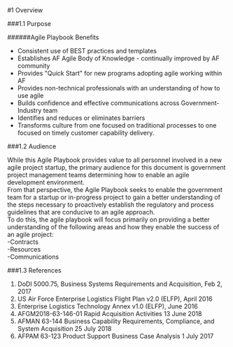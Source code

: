 #1 Overview

###1.1 Purpose




######Agile Playbook Benefits 

- Consistent use of BEST practices and templates<br/>
- Establishes AF Agile Body of Knowledge - continually improved by AF community<br/>
- Provides "Quick Start" for new programs adopting agile working within AF<br/>
- Provides non-technical professionals with an understanding of how to use agile <br/>
- Builds confidence and effective communications across Government-Industry team <br/>
- Identifies and reduces or eliminates barriers <br/>
- Transforms culture from one focused on traditional processes to one focused on timely customer capability delivery. <br/>

###1.2 Audience

While this Agile Playbook provides value to all personnel involved in a new agile project startup, the primary audience for this document is 
government project management teams determining how to enable an agile development environment.   
From that perspective, the Agile Playbook seeks to enable the government team for a startup or in-progress project to gain a better 
understanding of the steps necessary to proactively establish the regulatory and process guidelines that are conducive to an agile approach.   
To do this, the agile playbook will focus primarily on providing a better understanding of the following areas and how they enable the success of 
an agile project: <br/>
-Contracts <br/>
-Resources <br/>
-Communications <br/>

###1.3 References

1.	DoDI 5000.75, Business Systems Requirements and Acquisition, Feb 2, 2017
2.	US Air Force Enterprise Logistics Flight Plan v2.0 (ELFP), April 2016
3.	Enterprise Logistics Technology Annex v1.0 (ELFP), June 2016
4.	AFGM2018-63-146-01 Rapid Acquisition Activities 13 June 2018
5.	AFMAN 63-144 Business Capability Requirements, Compliance, and System Acquisition 25 July 2018
6.	AFPAM 63-123 Product Support Business Case Analysis 1 July 2017




